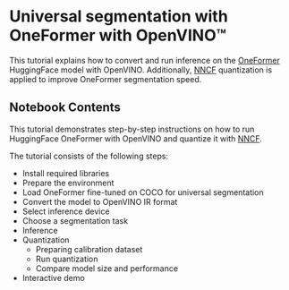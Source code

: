 # Universal segmentation with OneFormer with OpenVINO™


This tutorial explains how to convert and run inference on the [OneFormer](https://huggingface.co/docs/transformers/model_doc/oneformer) HuggingFace model with OpenVINO. Additionally, [NNCF](https://github.com/openvinotoolkit/nncf/) quantization is applied to improve OneFormer segmentation speed.


## Notebook Contents

This tutorial demonstrates step-by-step instructions on how to run HuggingFace OneFormer with OpenVINO and quantize it with [NNCF](https://github.com/openvinotoolkit/nncf/).

The tutorial consists of the following steps:
- Install required libraries
- Prepare the environment
- Load OneFormer fine-tuned on COCO for universal segmentation
- Convert the model to OpenVINO IR format
- Select inference device
- Choose a segmentation task
- Inference
- Quantization
  - Preparing calibration dataset
  - Run quantization
  - Compare model size and performance
- Interactive demo